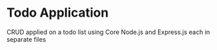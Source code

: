 # Todo Application 
CRUD applied on a todo list using Core Node.js and Express.js
each in separate files
